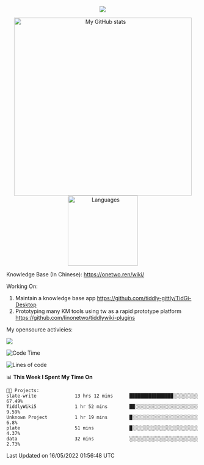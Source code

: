 <a href="https://github.com/linonetwo">
    <p align="center">
        <img src="https://github-profile-trophy.vercel.app/?username=linonetwo&column=7&theme=onedark"/>
    </p>
</a>
<a align="center" href="https://github.com/linonetwo">
  <p align="center">
    <img src="https://github-readme-stats.vercel.app/api?username=linonetwo&show_icons=true&count_private=true" alt="My GitHub stats" width="465"/>
    <img src="https://github-readme-stats.vercel.app/api/top-langs/?username=linonetwo&layout=compact&langs_count=10" alt="Languages" height="183">
  </p>
</a>

Knowledge Base (In Chinese): https://onetwo.ren/wiki/

Working On: 

1. Maintain a knowledge base app https://github.com/tiddly-gittly/TidGi-Desktop
1. Prototyping many KM tools using tw as a rapid prototype platform https://github.com/linonetwo/tiddlywiki-plugins

My opensource activieies:

![](https://visitor-badge.glitch.me/badge?page_id=linonetwo.linonetwo)

<!--START_SECTION:waka-->
![Code Time](http://img.shields.io/badge/Code%20Time-0%20secs-blue)

![Lines of code](https://img.shields.io/badge/From%20Hello%20World%20I%27ve%20Written-2%20Million%20lines%20of%20code-blue)

📊 **This Week I Spent My Time On** 

```text
🐱‍💻 Projects: 
slate-write              13 hrs 12 mins      ████████████████░░░░░░░░░   67.49% 
TiddlyWiki5              1 hr 52 mins        ██░░░░░░░░░░░░░░░░░░░░░░░   9.59% 
Unknown Project          1 hr 19 mins        █░░░░░░░░░░░░░░░░░░░░░░░░   6.8% 
plate                    51 mins             █░░░░░░░░░░░░░░░░░░░░░░░░   4.37% 
data                     32 mins             ░░░░░░░░░░░░░░░░░░░░░░░░░   2.73%

```


 Last Updated on 16/05/2022 01:56:48 UTC
<!--END_SECTION:waka-->
